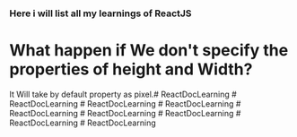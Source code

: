 ### Here i will list all my learnings of ReactJS

# What happen if We don't specify the properties of height and Width?
It Will take by default property as pixel.#   R e a c t D o c L e a r n i n g  
 #   R e a c t D o c L e a r n i n g  
 #   R e a c t D o c L e a r n i n g  
 #   R e a c t D o c L e a r n i n g  
 #   R e a c t D o c L e a r n i n g  
 #   R e a c t D o c L e a r n i n g  
 #   R e a c t D o c L e a r n i n g  
 #   R e a c t D o c L e a r n i n g  
 #   R e a c t D o c L e a r n i n g  
 